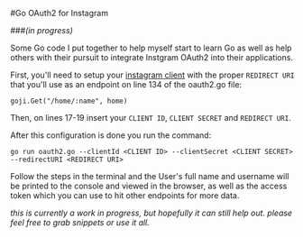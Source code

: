 #Go OAuth2 for Instagram

###*(in progress)*

Some Go code I put together to help myself start to learn Go as well as help others with their pursuit to integrate Instgram OAuth2 into their applications.

First, you'll need to setup your [instagram client](http://instagram.com/developer/clients/manage/) with the proper `REDIRECT URI` that you'll use as an endpoint on line 134 of the oauth2.go file:

```
goji.Get("/home/:name", home)
```

Then, on lines 17-19 insert your `CLIENT ID`, `CLIENT SECRET` and `REDIRECT URI`.

After this configuration is done you run the command:

`go run oauth2.go --clientId <CLIENT ID> --clientSecret <CLIENT SECRET> --redirectURI <REDIRECT URI>`

Follow the steps in the terminal and the User's full name and username will be printed to the console and viewed in the browser, as well as the access token which you can use to hit other endpoints for more data.

*this is currently a work in progress, but hopefully it can still help out. please feel free to grab snippets or use it all.*